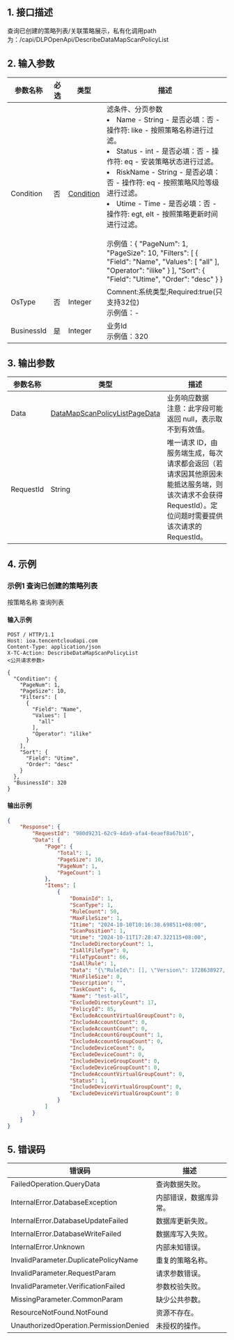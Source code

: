 ## 1. 接口描述


查询已创建的策略列表/关联策略展示，私有化调用path为：/capi/DLPOpenApi/DescribeDataMapScanPolicyList

## 2. 输入参数

| 参数名称       | 必选  | 类型 | 描述                                                                                                                                                                                                                                                                                                                                                                                                                                                                                                                                              |
|------------|-----|---------|-------------------------------------------------------------------------------------------------------------------------------------------------------------------------------------------------------------------------------------------------------------------------------------------------------------------------------------------------------------------------------------------------------------------------------------------------------------------------------------------------------------------------------------------------|
| Condition  | 否   | [Condition](/开放API/云规范接口/版本：2022-06-01/数据结构.md#Condition) | <strong><font color="blue"></font></strong>滤条件、分页参数<br/><li>Name - String - 是否必填：否 - 操作符: like - 按照策略名称进行过滤。</li><li>Status - int - 是否必填：否 - 操作符: eq - 安装策略状态进行过滤。</li><li>RiskName - String - 是否必填：否 - 操作符: eq - 按照策略风险等级进行过滤。</li><li>Utime - Time - 是否必填：否 - 操作符: egt, elt - 按照策略更新时间进行过滤。</li><br/>示例值：{   "PageNum": 1,   "PageSize": 10,   "Filters": [     {       "Field": "Name",       "Values": [         "all"       ],       "Operator": "ilike"     }   ],   "Sort": {     "Field": "Utime",     "Order": "desc"   } } |
| OsType     | 否   | Integer | <strong><font color="blue"></font></strong>Comnent:系统类型;Required:true(只支持32位)<br/>示例值：-                                                                                                                                                                                                                                                                                                                                                                                                                                              |
| BusinessId | 是   | Integer | <strong><font color="blue"></font></strong>业务Id<br/>示例值：320|                                                                                                                                                                                                                                                                                                                                                                                                                                                                          |

## 3. 输出参数

| 参数名称 | 类型 | 描述 |
|---------|---------|---------|
| Data | [DataMapScanPolicyListPageData](/开放API/云规范接口/版本：2022-06-01/数据结构.md#DataMapScanPolicyListPageData) | <strong><font color="blue"></font></strong>业务响应数据<br/>注意：此字段可能返回 null，表示取不到有效值。|
| RequestId | String | 唯一请求 ID，由服务端生成，每次请求都会返回（若请求因其他原因未能抵达服务端，则该次请求不会获得 RequestId）。定位问题时需要提供该次请求的 RequestId。|

## 4. 示例

### 示例1 查询已创建的策略列表

按策略名称 查询列表

#### 输入示例

```
POST / HTTP/1.1
Host: ioa.tencentcloudapi.com
Content-Type: application/json
X-TC-Action: DescribeDataMapScanPolicyList
<公共请求参数>

{
  "Condition": {
    "PageNum": 1,
    "PageSize": 10,
    "Filters": [
      {
        "Field": "Name",
        "Values": [
          "all"
        ],
        "Operator": "ilike"
      }
    ],
    "Sort": {
      "Field": "Utime",
      "Order": "desc"
    }
  },
  "BusinessId": 320
}
```

#### 输出示例

```json
{
    "Response": {
        "RequestId": "980d9231-62c9-4da9-afa4-6eaef8a67b16",
        "Data": {
            "Page": {
                "Total": 1,
                "PageSize": 10,
                "PageNum": 1,
                "PageCount": 1
            },
            "Items": [
                {
                    "DomainId": 1,
                    "ScanType": 1,
                    "RuleCount": 50,
                    "MaxFileSize": 1,
                    "Itime": "2024-10-10T10:16:38.698511+08:00",
                    "ScanPosition": 1,
                    "Utime": "2024-10-11T17:28:47.322115+08:00",
                    "IncludeDirectoryCount": 1,
                    "IsAllFileType": 0,
                    "FileTypCount": 66,
                    "IsAllRule": 1,
                    "Data": "{\"RuleId\": [], \"Version\": 1728638927, \"PolicyId\": 85, \"ScanType\": 1, \"TimePeriod\": [], \"FileTypeIds\": [1, 4, 5, 6, 7, 8, 9, 10, 11, 12, 13, 14, 15, 16, 17, 18, 19, 20, 21, 22, 23, 24, 25, 26, 27, 28, 29, 30, 31, 32, 33, 34, 35, 36, 37, 38, 39, 40, 41, 42, 53, 54, 2, 43, 44, 45, 46, 47, 48, 49, 50, 51, 52, 3, 55, 56, 57, 58, 59, 60, 61, 62, 63, 65, 64, 132], \"LeisureScan\": 1, \"MaxFileSize\": 1, \"MinFileSize\": 0, \"ScanPosition\": 1, \"DataLevelList\": [\"S2\", \"S1\", \"S3\", \"S4\", \"S6\", \"S5\"], \"ExcludeDirectory\": [\"*\\\\Program Files*\", \"*\\\\ProgramData*\", \"*\\\\Windows*\", \"*\\\\$*\", \"*\\\\Users\\\\*\\\\AppData\\\\Local\\\\Temp*\", \"*\\\\Users\\\\*\\\\.android\", \"*\\\\Users\\\\*\\\\.gradle\", \"/Applications\", \"/Library\", \"/System\", \"/bin\", \"/private\", \"/sbin\", \"/Users/*/Library/Android\", \"/Users/*/.android\", \"/Users/*/.gradle\", \"/Users/*/.cocoapods\"], \"IncludeDirectory\": [\"C:\\\\Users\\\\Administrator\\\\Desktop\\\\TEST30\"], \"FileScanningSwitch\": 0, \"FileScanningThreshold\": 1000, \"HitFileReportThreshold\": 2000}",
                    "MinFileSize": 0,
                    "Description": "",
                    "TaskCount": 6,
                    "Name": "test-all",
                    "ExcludeDirectoryCount": 17,
                    "PolicyId": 85,
                    "ExcludeAccountVirtualGroupCount": 0,
                    "IncludeAccountCount": 0,
                    "ExcludeAccountCount": 0,
                    "IncludeAccountGroupCount": 1,
                    "ExcludeAccountGroupCount": 0,
                    "IncludeDeviceCount": 0,
                    "ExcludeDeviceCount": 0,
                    "IncludeDeviceGroupCount": 0,
                    "ExcludeDeviceGroupCount": 0,
                    "IncludeAccountVirtualGroupCount": 0,
                    "Status": 1,
                    "IncludeDeviceVirtualGroupCount": 0,
                    "ExcludeDeviceVirtualGroupCount": 0
                }
            ]
        }
    }
}
```


## 5. 错误码

| 错误码 | 描述 |
|---------|---------|
| FailedOperation.QueryData | 查询数据失败。 |
| InternalError.DatabaseException | 内部错误，数据库异常。 |
| InternalError.DatabaseUpdateFailed | 数据库更新失败。 |
| InternalError.DatabaseWriteFailed | 数据库写入失败。 |
| InternalError.Unknown | 内部未知错误。 |
| InvalidParameter.DuplicatePolicyName | 重复的策略名称。 |
| InvalidParameter.RequestParam | 请求参数错误。 |
| InvalidParameter.VerificationFailed | 参数校验失败。 |
| MissingParameter.CommonParam | 缺少公共参数。 |
| ResourceNotFound.NotFound | 资源不存在。 |
| UnauthorizedOperation.PermissionDenied | 未授权的操作。 |

